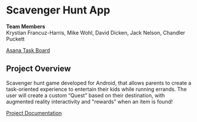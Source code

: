 # Scavenger Hunt App

**Team Members** <br>
Krystian Francuz-Harris, Mike Wohl, David Dicken, Jack Nelson, Chandler Puckett<br>

[Asana Task Board](https://app.asana.com/0/1199185554910949/board)<br>

## Project Overview
Scavenger hunt game developed for Android, that allows parents to create a task-oriented experience to entertain their kids while running errands. The user will create a custom “Quest” based on their destination, with augmented reality interactivity and "rewards" when an item is found!

[Project Documentation](https://drive.google.com/drive/folders/16NnexZzA5fRYzzEOrDPlrTXU8pRyE5RN)
